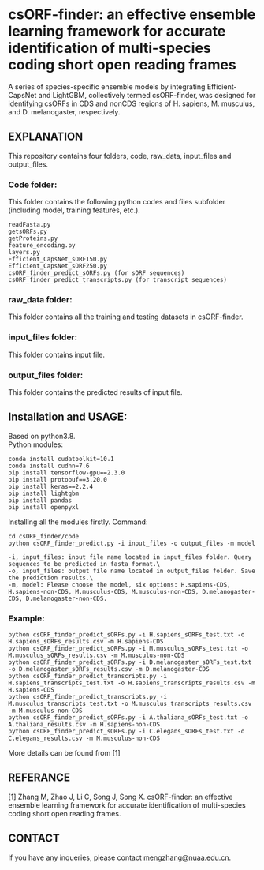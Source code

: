 # csORF-finder: an effective ensemble learning framework for accurate identification of multi-species coding short open reading frames
A series of species-specific ensemble models by integrating Efficient-CapsNet and LightGBM, collectively termed csORF-finder, was designed 
for identifying csORFs in CDS and nonCDS regions of H. sapiens, M. musculus, and D. melanogaster, respectively.

## EXPLANATION
This repository contains four folders, code, raw_data, input_files and output_files.

### Code folder:
This folder contains the following python codes and files subfolder (including model, training features, etc.).  
```
readFasta.py
getsORFs.py
getProteins.py
feature_encoding.py
layers.py
Efficient_CapsNet_sORF150.py
Efficient_CapsNet_sORF250.py
csORF_finder_predict_sORFs.py (for sORF sequences)
csORF_finder_predict_transcripts.py (for transcript sequences)
```

### raw_data folder:
This folder contains all the training and testing datasets in csORF-finder.

### input_files folder:
This folder contains input file.

### output_files folder:
This folder contains the predicted results of input file.

## Installation and USAGE:
Based on python3.8.  
Python modules:  
```
conda install cudatoolkit=10.1
conda install cudnn=7.6
pip install tensorflow-gpu==2.3.0
pip install protobuf==3.20.0
pip install keras==2.2.4
pip install lightgbm
pip install pandas
pip install openpyxl
```
Installing all the modules firstly.
Command:  
```
cd csORF_finder/code
python csORF_finder_predict.py -i input_files -o output_files -m model
```
```
-i, input_files: input file name located in input_files folder. Query sequences to be predicted in fasta format.\
-o, input_files: output file name located in output_files folder. Save the prediction results.\
-m, model: Please choose the model, six options: H.sapiens-CDS, H.sapiens-non-CDS, M.musculus-CDS, M.musculus-non-CDS, D.melanogaster-CDS, D.melanogaster-non-CDS.
```

### Example:
```
python csORF_finder_predict_sORFs.py -i H.sapiens_sORFs_test.txt -o H.sapiens_sORFs_results.csv -m H.sapiens-CDS
python csORF_finder_predict_sORFs.py -i M.musculus_sORFs_test.txt -o M.musculus_sORFs_results.csv -m M.musculus-non-CDS
python csORF_finder_predict_sORFs.py -i D.melanogaster_sORFs_test.txt -o D.melanogaster_sORFs_results.csv -m D.melanogaster-CDS
python csORF_finder_predict_transcripts.py -i H.sapiens_transcripts_test.txt -o H.sapiens_transcripts_results.csv -m H.sapiens-CDS
python csORF_finder_predict_transcripts.py -i M.musculus_transcripts_test.txt -o M.musculus_transcripts_results.csv -m M.musculus-non-CDS
python csORF_finder_predict_sORFs.py -i A.thaliana_sORFs_test.txt -o A.thaliana_results.csv -m H.sapiens-non-CDS
python csORF_finder_predict_sORFs.py -i C.elegans_sORFs_test.txt -o C.elegans_results.csv -m M.musculus-non-CDS

```

More details can be found from [1]

## REFERANCE
[1] Zhang M, Zhao J, Li C, Song J, Song X. csORF-finder: an effective ensemble learning framework for accurate identification of multi-species coding short open reading frames.

## CONTACT
If you have any inqueries, please contact mengzhang@nuaa.edu.cn.


